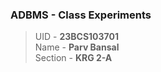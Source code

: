 ### ADBMS - Class Experiments

> UID - <b>23BCS103701</b> <br/>
> Name - <b>Parv Bansal</b> <br/>
> Section - <b>KRG 2-A</b>
